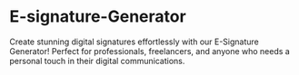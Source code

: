 # E-signature-Generator
Create stunning digital signatures effortlessly with our E-Signature Generator! Perfect for professionals, freelancers, and anyone who needs a personal touch in their digital communications.

